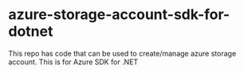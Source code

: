 # azure-storage-account-sdk-for-dotnet
This repo has code that can be used to create/manage azure storage account. This is for Azure SDK for .NET
